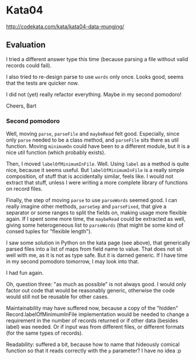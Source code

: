 Kata04
======

http://codekata.com/kata/kata04-data-munging/

Evaluation
----------

I tried a different answer type this time (because parsing a file without valid records could fail).

I also tried to re-design parse to use `words` only once.  Looks good, seems that the tests are quicker now.

I did not (yet) really refactor everything.  Maybe in my second pomodoro!

Cheers,
Bart

### Second pomodoro ###

Well, moving `parse`, `parseFile` and `maybeRead` felt good.
Especially, since only `parse` needed to be a class method, and `parseFile` sits there as util function.
Moving `minimumOn` could have been to a different module, but it is a nice util function (which probably exists).

Then, I moved `labelOfMinimumInFile`.  Well.  Using `label` as a method is quite nice, because it seems useful.
But `labelOfMinimumInFile` is a really simple composition, of stuff that is accidentally similar, feels like.
I would not extract that stuff, unless I were writing a more complete library of functions on record files.

Finally, the step of moving `parse` to use `parseWords` seemed good.
I can really imagine other methods, `parseSep` and `parseFixed`, that give a separator or some ranges to split the fields on, making usage more flexible again.
If I spent some more time, the `maybeRead` could be extracted as well, giving some heterogeneous list to `parseWords`
(that might be some kind of consed tuples for "flexible length").

I saw some solution in Python on the kata page (see above), that generically parsed files into a list of maps from field name to value.
That does not sit well with me, as it is not as type safe.  But it is darned generic.
If I have time in my second pomodoro tomorrow, I may look into that.

I had fun again.

Oh, question three: "as much as possible" is not always good.
I would only factor out code that would be reasonably generic, otherwise the code would still not be reusable for other cases.

Maintainability may have suffered now, because a copy of the "hidden" Record.labelOfMinimumInFile implementation would be needed to change a requirement in the number of records returned or if other data (besides label) was needed.
Or if input was from different files, or different formats (for the same types of records).

Readability: suffered a bit, because how to name that hideously comical function so that it reads correctly with the `p` parameter?  I have no idea :p
